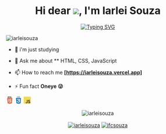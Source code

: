 
<h1 align="center">Hi dear <img src="https://raw.githubusercontent.com/kaueMarques/kaueMarques/master/hi.gif" width="30px">, I'm Iarlei Souza</h1>
<p align="center">
  <a href="https://git.io/typing-svg">
    <img src="https://readme-typing-svg.demolab.com?font=Fira+Code&pause=1000&color=F70000&random=false&width=435&lines=Desenvolvedor +Front-+End" alt="Typing SVG">
  </a>
</p>
<p align="left"> <img src="https://komarev.com/ghpvc/?username=iarleisouza" alt="iarleisouza" /> </p>

- 🔭 i'm just studying

- 💬 Ask me about ** HTML, CSS, JavaScript

- 📫 How to reach me **[https://iarleisouza.vercel.app]**

- ⚡ Fun fact **Oneye 😜**
<p>
<img src="https://raw.githubusercontent.com/devicons/devicon/master/icons/html5/html5-original-wordmark.svg" alt="html5"  width="20" height="20"/>
<img src="https://raw.githubusercontent.com/devicons/devicon/master/icons/css3/css3-plain-wordmark.svg" alt="css3"  width="20" height="20"/>
<img src="https://raw.githubusercontent.com/devicons/devicon/master/icons/javascript/javascript-original.svg" alt="javascript" width="20" height="20"/>

</p>

<p align="center">
<img src="https://github-readme-stats.vercel.app/api?username=iarleisouza&show_icons=true" alt="iarleisouza"/> 
</p>

<p align="center">
<a href="https://linkedin.com/in/iarleisouza" target="blank"><img align="center" src="https://cdn.jsdelivr.net/npm/simple-icons@3.0.1/icons/linkedin.svg" alt="iarleisouza" height="20" width="20" /></a>
<a href="https://instagram.com/ifcsouza" target="blank"><img align="center" src="https://cdn.jsdelivr.net/npm/simple-icons@3.0.1/icons/instagram.svg" alt="ifcsouza" height="20" width="20" /></a>
</p>

<!--
**iarleisouza/iarleisouza** is a ✨ _special_ ✨ repository because its `README.md` (this file) appears on your GitHub profile.

Here are some ideas to get you started:

- 🔭 I’m currently working on ...
- 🌱 I’m currently learning ...
- 👯 I’m looking to collaborate on ...
- 🤔 I’m looking for help with ...
- 💬 Ask me about ...
- 📫 How to reach me: ...
- 😄 Pronouns: ...
- ⚡ Fun fact: ...
-->
